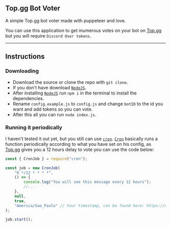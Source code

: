 ## Top.gg Bot Voter

A simple Top.gg bot voter made with puppeteer and love.

You can use this application to get inumerous votes on your bot on [Top.gg](https://top.gg) but you will require `Discord User tokens`.

<hr></hr>

## Instructions
### Downloading

- Download the source or clone the repo with `git clone`.
- If you don't have download [`NodeJS`](https://nodejs.org).
- After installing [`NodeJS`](https://nodejs.org) run `npm i` in the terminal to install the dependencies.
- Rename `config.example.js` to `config.js` and change `botID` to the id you want and add tokens so you can vote.
- After this all you can run `node index.js`.

### Running it periodically

I haven't tested it out yet, but you still can use [`cron`](https://www.npmjs.com/package/cron). [`Cron`](https://www.npmjs.com/package/cron) basically runs a function periodically according to what you have set on his config, as [Top.gg](https://top.gg) gives you a 12 hours delay to vote you can use the code below:

```javascript
const { CronJob } = require("cron");

const job = new CronJob(
    "0 */12 * * * *",
    () => {
        console.log("You will see this message every 12 hours");
        //...
    },
    null,
    true,
    "America/Sao_Paulo" // Your timestamp, can be found here: https://momentjs.com/timezone/
);

job.start();
```
